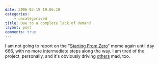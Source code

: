 ```yaml
---
date: 2006-03-19 19:06:20
categories:
    - uncategorised
title: Due to a complete lack of demand
layout: post
comments: true
---
```

I am not going to report on the 
"[Starting From Zero](http://www.nbrightside.com/blog/2006/03/06/from-zero-to-eternity/)"
meme again until day 666, with no more intermediate steps along the way.
I am tired of the project, personally, and it's obviously driving
[others](http://www.stoweboyd.com/message/2006/03/due_to_popular_.html)
mad, too.
